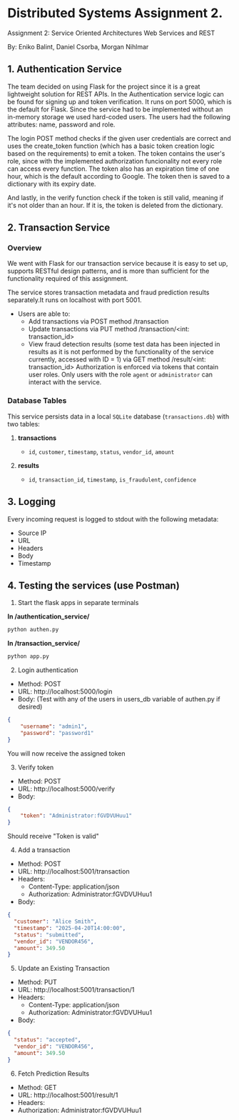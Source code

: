 # Distributed Systems Assignment 2.
Assignment 2: Service Oriented Architectures Web Services and REST

By: Eniko Balint, Daniel Csorba, Morgan Nihlmar

## 1. Authentication Service

The team decided on using Flask for the project since it is a great lightweight solution for REST APIs. In the Authentication service logic can be found for signing up and token verification. It runs on port 5000, which is the default for Flask. Since the service had to be implemented without an in-memory storage we used hard-coded users. The users had the following attributes: name, password and role. 

The login POST method checks if the given user credentials are correct and uses the create_token function (which has a basic token creation logic based on the requirements) to emit a token. The token contains the user's role, since with the implemented authorization funcionality not every role can access every function. The token also has an expiration time of one hour, which is the default according to Google. The token then is saved to a dictionary with its expiry date.

And lastly, in the verify function check if the token is still valid, meaning if it's not older than an hour. If it is, the token is deleted from the dictionary.


## 2. Transaction Service

### Overview

We went with Flask for our transaction service because it is easy to set up, supports RESTful design patterns, and is more than sufficient for the functionality required of this assignment.

The service stores transaction metadata and fraud prediction results separately.It runs on localhost with port 5001. 
- Users are able to:
    - Add transactions via POST method /transaction
    - Update transactions via PUT method /transaction/<int: transaction_id>
    - View fraud detection results (some test data has been injected in results as it is not performed by the functionality of the service currently, accessed with ID = 1) via GET method /result/<int: transaction_id>
Authorization is enforced via tokens that contain user roles. Only users with the role `agent` or `administrator` can interact with the service.

### Database Tables

This service persists data in a local `SQLite` database (`transactions.db`) with two tables:

1. **transactions**
   - `id`, `customer`, `timestamp`, `status`, `vendor_id`, `amount`

2. **results**
   - `id`, `transaction_id`, `timestamp`, `is_fraudulent`, `confidence`


## 3. Logging
Every incoming request is logged to stdout with the following metadata:
- Source IP
- URL
- Headers
- Body
- Timestamp

## 4. Testing the services (use Postman)

1. Start the flask apps in separate terminals

**In /authentication_service/**
```bash
python authen.py
```
**In /transaction_service/**
```bash
python app.py
```

2. Login authentication
- Method: POST
- URL: http://localhost:5000/login
- Body: (Test with any of the users in users_db variable of authen.py if desired)
```json
{
    "username": "admin1",
    "password": "password1"
}
```
You will now receive the assigned token

3. Verify token
- Method: POST
- URL: http://localhost:5000/verify
- Body:
```json (Use the one received from previous step)
{
    "token": "Administrator:fGVDVUHuu1"
}
```
Should receive "Token is valid"

4. Add a transaction
- Method: POST
- URL: http://localhost:5001/transaction
- Headers: 
    - Content-Type: application/json
    - Authorization: Administrator:fGVDVUHuu1
- Body:
```json
{
  "customer": "Alice Smith",
  "timestamp": "2025-04-20T14:00:00",
  "status": "submitted",
  "vendor_id": "VENDOR456",
  "amount": 349.50
}
```

5. Update an Existing Transaction
- Method: PUT
- URL: http://localhost:5001/transaction/1
- Headers:
    - Content-Type: application/json
    - Authorization: Administrator:fGVDVUHuu1
- Body:
```json
{
  "status": "accepted",
  "vendor_id": "VENDOR456",
  "amount": 349.50
}
```

6. Fetch Prediction Results
- Method: GET
- URL: http://localhost:5001/result/1
- Headers:
- Authorization: Administrator:fGVDVUHuu1
